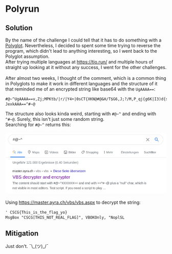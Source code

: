 # Polyrun

## Solution

By the name of the challenge I could tell that it has to do something with a [Polyglot](https://en.wikipedia.org/wiki/Polyglot_(computing)). Nevertheless, I decided to spent some
time trying to reverse the program, which didn't lead to anything interesting, so I went back to the Polyglot assumption. <br/>
After trying multiple languages at https://tio.run/ and multiple hours of straight up looking at it without any success, I went for the other challenges.
<br/> <br/>
After almost two weeks, I thought of the comment, which is a common thing in Polyglots to make it work in different languages and the structure of it that reminded me of an encrypted string like base64 with the `UgAAAA==`:
```
#@~^UgAAAA==v,Zj;MPKtb/|r/|Y4+|0sCT{XKN@#@&H/T$G6,J;?/M,P_qj{g6K|I3)d{sJ)VTE~,#~rF}x^X~,JgGw^?JexkAAA==^#~@
```
The structure also looks kinda weird, starting with `#@~^` and ending with `^#~@`. Surely, this isn't just some random string. <br/>
Searching for `#@~^` returns this:
<br/> <br/>
![](google_search.png)
<br/> <br/>
Using https://master.ayra.ch/vbs/vbs.aspx to decrypt the string:
```
' CSCG{This_is_the_flag_yo}
MsgBox "CSCG[THIS_NOT_REAL_FLAG]", VBOKOnly, "NoplSL
```

## Mitigation

Just don't. ¯\\\_(ツ)\_/¯


